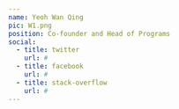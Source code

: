```yaml
---
name: Yeoh Wan Qing
pic: W1.png
position: Co-founder and Head of Programs
social:
  - title: twitter
    url: #
  - title: facebook
    url: #
  - title: stack-overflow
    url: #
---
```

